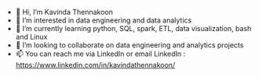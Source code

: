 - 👋 Hi, I’m Kavinda Thennakoon
- 👀 I’m interested in data engineering and data analytics
- 🌱 I’m currently learning python, SQL, spark, ETL, data visualization, bash and Linux
- 💞️ I’m looking to collaborate on data engineering and analytics projects 
- 📫 You can reach me via LinkedIn or email
        LinkedIn : https://www.linkedin.com/in/kavindathennakoon/

<!---
kavindatk/kavindatk is a ✨ special ✨ repository because its `README.md` (this file) appears on your GitHub profile.
You can click the Preview link to take a look at your changes.
--->
